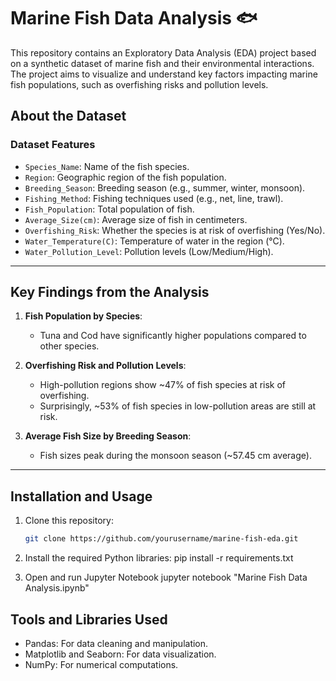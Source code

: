 # Marine Fish Data Analysis 🐟

This repository contains an Exploratory Data Analysis (EDA) project based on a synthetic dataset of marine fish and their environmental interactions. The project aims to visualize and understand key factors impacting marine fish populations, such as overfishing risks and pollution levels.

## About the Dataset

### **Dataset Features**
- `Species_Name`: Name of the fish species.
- `Region`: Geographic region of the fish population.
- `Breeding_Season`: Breeding season (e.g., summer, winter, monsoon).
- `Fishing_Method`: Fishing techniques used (e.g., net, line, trawl).
- `Fish_Population`: Total population of fish.
- `Average_Size(cm)`: Average size of fish in centimeters.
- `Overfishing_Risk`: Whether the species is at risk of overfishing (Yes/No).
- `Water_Temperature(C)`: Temperature of water in the region (°C).
- `Water_Pollution_Level`: Pollution levels (Low/Medium/High).

---

## Key Findings from the Analysis

1. **Fish Population by Species**:
   - Tuna and Cod have significantly higher populations compared to other species.

2. **Overfishing Risk and Pollution Levels**:
   - High-pollution regions show ~47% of fish species at risk of overfishing.
   - Surprisingly, ~53% of fish species in low-pollution areas are still at risk.

3. **Average Fish Size by Breeding Season**:
   - Fish sizes peak during the monsoon season (~57.45 cm average).

---

## Installation and Usage

1. Clone this repository:
   ```bash
   git clone https://github.com/yourusername/marine-fish-eda.git
   
2. Install the required Python libraries:
   pip install -r requirements.txt
   
3. Open and run Jupyter Notebook
   jupyter notebook "Marine Fish Data Analysis.ipynb"
   
## Tools and Libraries Used
- Pandas: For data cleaning and manipulation.
- Matplotlib and Seaborn: For data visualization.
- NumPy: For numerical computations.


